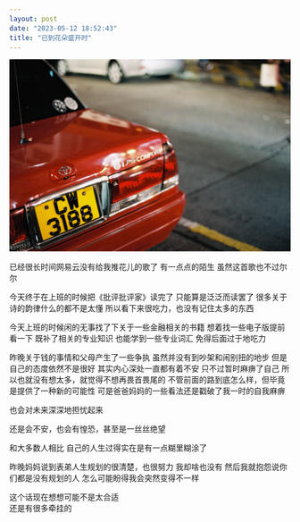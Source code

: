```yaml
---
layout: post
date: "2023-05-12 18:52:43"
title: "已到花朵盛开时"
---
```


<img alt="hk-car" src="/assets/posts/hk-car.jpg" class="post-image"/>

已经很长时间网易云没有给我推花儿的歌了
有一点点的陌生
虽然这首歌也不过尔尔

今天终于在上班的时候把《批评批评家》读完了
只能算是泛泛而读罢了
很多关于诗的韵律什么的都不是太懂
所以看下来很吃力，也没有记住太多的东西

今天上班的时候闲的无事找了下关于一些金融相关的书籍
想着找一些电子版提前看一下
既补了相关的专业知识
也能学到一些专业词汇
免得后面过于地吃力

昨晚关于钱的事情和父母产生了一些争执
虽然并没有到吵架和闹别扭的地步
但是自己的态度依然不是很好
其实内心深处一直都有着不安
只不过暂时麻痹了自己
所以也就没有想太多，就觉得不想再畏首畏尾的
不管前面的路到底怎么样，但毕竟是提供了一种新的可能性
可是爸爸妈妈的一些看法还是戳破了我一时的自我麻痹

也会对未来深深地担忧起来

还是会不安，也会有惶恐，甚至是一丝丝绝望

和大多数人相比
自己的人生过得实在是有一点糊里糊涂了

昨晚妈妈说到表弟人生规划的很清楚，也很努力
我却啥也没有
然后我就抱怨说你们都是没有规划的人
怎么可能盼得我会突然变得不一样

这个话现在想想可能不是太合适
<br>
还是有很多牵挂的